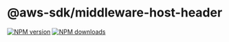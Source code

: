 # @aws-sdk/middleware-host-header

[![NPM version](https://img.shields.io/npm/v/@aws-sdk/@aws-sdk/middleware-host-header/beta.svg)](https://www.npmjs.com/package/@aws-sdk/@aws-sdk/middleware-host-header)
[![NPM downloads](https://img.shields.io/npm/dm/@aws-sdk/@aws-sdk/middleware-host-header.svg)](https://www.npmjs.com/package/@aws-sdk/@aws-sdk/middleware-host-header)
